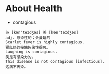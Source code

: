# About Health

- contagious
```
英 [kənˈteɪdʒəs] 美 [kənˈteɪdʒəs]
adj. 感染性的；会蔓延的
Scarlet fever is highly contagious.
猩红热的接触传染性很强。
Laughing is contagious.
笑是有感染力的。
This disease is not contagious [infectious].
这病不传染。
```
